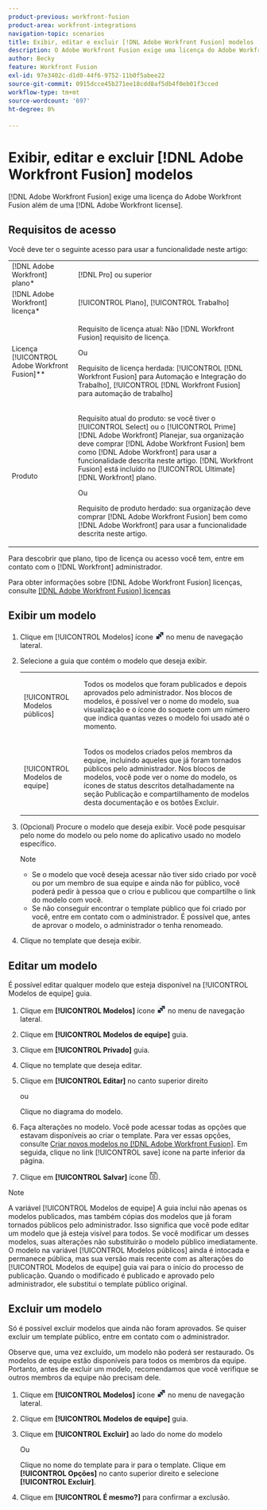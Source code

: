 ```yaml
---
product-previous: workfront-fusion
product-area: workfront-integrations
navigation-topic: scenarios
title: Exibir, editar e excluir [!DNL Adobe Workfront Fusion] modelos
description: O Adobe Workfront Fusion exige uma licença do Adobe Workfront Fusion, além de uma licença do Adobe Workfront.
author: Becky
feature: Workfront Fusion
exl-id: 97e3402c-d1d0-44f6-9752-11b0f5abee22
source-git-commit: 0915dcce45b271ee18cdd8af5db4f0eb01f3cced
workflow-type: tm+mt
source-wordcount: '697'
ht-degree: 0%

---
```


# Exibir, editar e excluir [!DNL Adobe Workfront Fusion] modelos

[!DNL Adobe Workfront Fusion] exige uma licença do Adobe Workfront Fusion além de uma [!DNL Adobe Workfront license].

## Requisitos de acesso

Você deve ter o seguinte acesso para usar a funcionalidade neste artigo:

<table style="table-layout:auto"> 
 <col> 
 <col> 
 <tbody> 
  <tr> 
    <td role="rowheader">[!DNL Adobe Workfront] plano*</td> 
   <td> <p>[!DNL Pro] ou superior</p> </td> 
  </tr> 
  <tr data-mc-conditions=""> 
   <td role="rowheader">[!DNL Adobe Workfront] licença*</td> 
   <td> <p>[!UICONTROL Plano], [!UICONTROL Trabalho]</p> </td> 
  </tr> 
  <tr> 
   <td role="rowheader">Licença [!UICONTROL Adobe Workfront Fusion]**</td> 
  <td>
   <p>Requisito de licença atual: Não [!DNL Workfront Fusion] requisito de licença.</p>
   <p>Ou</p>
   <p>Requisito de licença herdada: [!UICONTROL [!DNL Workfront Fusion] para Automação e Integração do Trabalho], [!UICONTROL [!DNL Workfront Fusion] para automação de trabalho]</p>
   </td>  
  </tr> 
  <tr> 
   <td role="rowheader">Produto</td> 
   <td>
   <p>Requisito atual do produto: se você tiver o [!UICONTROL Select] ou o [!UICONTROL Prime] [!DNL Adobe Workfront] Planejar, sua organização deve comprar [!DNL Adobe Workfront Fusion] bem como [!DNL Adobe Workfront] para usar a funcionalidade descrita neste artigo. [!DNL Workfront Fusion] está incluído no [!UICONTROL Ultimate] [!DNL Workfront] plano.</p>
   <p>Ou</p>
   <p>Requisito de produto herdado: sua organização deve comprar [!DNL Adobe Workfront Fusion] bem como [!DNL Adobe Workfront] para usar a funcionalidade descrita neste artigo.</p>
   </td> 
  </tr> 
 </tbody> 
</table>

Para descobrir que plano, tipo de licença ou acesso você tem, entre em contato com o [!DNL Workfront] administrador.

Para obter informações sobre [!DNL Adobe Workfront Fusion] licenças, consulte [[!DNL Adobe Workfront Fusion] licenças](../../../workfront-fusion/get-started/license-automation-vs-integration.md)

## Exibir um modelo

1. Clique em [!UICONTROL Modelos] ícone ![](assets/fusion-template-icon.png) no menu de navegação lateral.
1. Selecione a guia que contém o modelo que deseja exibir.

   <table style="table-layout:auto"> 
    <col> 
    <col> 
    <tbody> 
     <tr> 
      <td role="rowheader">[!UICONTROL Modelos públicos]</td> 
      <td> <p> Todos os modelos que foram publicados e depois aprovados pelo administrador. Nos blocos de modelos, é possível ver o nome do modelo, sua visualização e o ícone do soquete com um número que indica quantas vezes o modelo foi usado até o momento.</p> </td> 
     </tr> 
     <tr> 
      <td role="rowheader">[!UICONTROL Modelos de equipe]</td> 
      <td> <p>Todos os modelos criados pelos membros da equipe, incluindo aqueles que já foram tornados públicos pelo administrador. Nos blocos de modelos, você pode ver o nome do modelo, os ícones de status descritos detalhadamente na seção Publicação e compartilhamento de modelos desta documentação e os botões Excluir.</p> </td> 
     </tr> 
    </tbody> 
   </table>

1. (Opcional) Procure o modelo que deseja exibir. Você pode pesquisar pelo nome do modelo ou pelo nome do aplicativo usado no modelo específico.

   >[!NOTE]
   >
   >* Se o modelo que você deseja acessar não tiver sido criado por você ou por um membro de sua equipe e ainda não for público, você poderá pedir à pessoa que o criou e publicou que compartilhe o link do modelo com você.
   >* Se não conseguir encontrar o template público que foi criado por você, entre em contato com o administrador. É possível que, antes de aprovar o modelo, o administrador o tenha renomeado.


1. Clique no template que deseja exibir.

## Editar um modelo

É possível editar qualquer modelo que esteja disponível na [!UICONTROL Modelos de equipe] guia.

1. Clique em **[!UICONTROL Modelos]** ícone ![](assets/fusion-template-icon.png) no menu de navegação lateral.
1. Clique em **[!UICONTROL Modelos de equipe]** guia.
1. Clique em **[!UICONTROL Privado]** guia.
1. Clique no template que deseja editar.
1. Clique em **[!UICONTROL Editar]** no canto superior direito

   ou

   Clique no diagrama do modelo.

1. Faça alterações no modelo. Você pode acessar todas as opções que estavam disponíveis ao criar o template. Para ver essas opções, consulte [Criar novos modelos no [!DNL Adobe Workfront Fusion]](../../../workfront-fusion/scenarios/templates/create-new-fusion-templates.md). Em seguida, clique no link [!UICONTROL save] ícone na parte inferior da página.
1. Clique em **[!UICONTROL Salvar]** ícone ![](assets/save-icon.png).

>[!NOTE]
>
>A variável [!UICONTROL Modelos de equipe] A guia inclui não apenas os modelos publicados, mas também cópias dos modelos que já foram tornados públicos pelo administrador. Isso significa que você pode editar um modelo que já esteja visível para todos. Se você modificar um desses modelos, suas alterações não substituirão o modelo público imediatamente. O modelo na variável [!UICONTROL Modelos públicos] ainda é intocada e permanece pública, mas sua versão mais recente com as alterações do [!UICONTROL Modelos de equipe] guia vai para o início do processo de publicação. Quando o modificado é publicado e aprovado pelo administrador, ele substitui o template público original.

## Excluir um modelo

Só é possível excluir modelos que ainda não foram aprovados. Se quiser excluir um template público, entre em contato com o administrador.

Observe que, uma vez excluído, um modelo não poderá ser restaurado. Os modelos de equipe estão disponíveis para todos os membros da equipe. Portanto, antes de excluir um modelo, recomendamos que você verifique se outros membros da equipe não precisam dele.

1. Clique em **[!UICONTROL Modelos]** ícone ![](assets/fusion-template-icon.png) no menu de navegação lateral.
1. Clique em **[!UICONTROL Modelos de equipe]** guia.
1. Clique em **[!UICONTROL Excluir]** ao lado do nome do modelo

   Ou

   Clique no nome do template para ir para o template. Clique em **[!UICONTROL Opções]** no canto superior direito e selecione **[!UICONTROL Excluir]**.

1. Clique em **[!UICONTROL É mesmo?]** para confirmar a exclusão.
